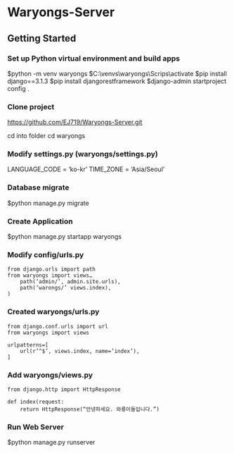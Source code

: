 # Waryongs-Server

## Getting Started


### Set up Python virtual environment and build apps
$python -m venv waryongs
$C:\venvs\waryongs\Scrips\activate
$pip install django==3.1.3
$pip install djangorestframework
$django-admin startproject config .



### Clone project
https://github.com/EJ719/Waryongs-Server.git

cd into folder
cd waryongs



### Modify settings.py (waryongs/settings.py)
LANGUAGE_CODE = ‘ko-kr’
TIME_ZONE = ‘Asia/Seoul’



### Database migrate
$python manage.py migrate



### Create Application
$python manage.py startapp waryongs
 
 
 
### Modify config/urls.py
    from django.urls import path
    from waryongs import views…
        path(‘admin/’, admin.site.urls),
        path(‘warongs/’ views.index),
    )
 
 
 
### Created waryongs/urls.py
    from django.conf.urls import url
    from waryongs import views

    urlpatterns=[
	    url(r’^$’, views.index, name=’index’),
    ]



### Add waryongs/views.py
    from django.http import HttpResponse
    
    def index(request:
        return HttpResponse(“안녕하세요. 와룡이들입니다.”)



### Run Web Server
$python manage.py runserver
